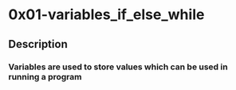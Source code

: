 # 0x01-variables_if_else_while #

## Description ##

### Variables are used to store values which can be used in running a program ###
